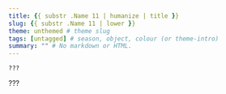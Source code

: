 ```yaml
---
title: {{ substr .Name 11 | humanize | title }}
slug: {{ substr .Name 11 | lower }}
theme: unthemed # theme slug
tags: [untagged] # season, object, colour (or theme-intro)
summary: "" # No markdown or HTML.
---
```


```
???
```

???
